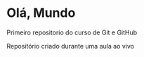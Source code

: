# Olá, Mundo
 Primeiro repositorio do curso de Git e GitHub

 Repositório criado durante uma aula ao vivo
